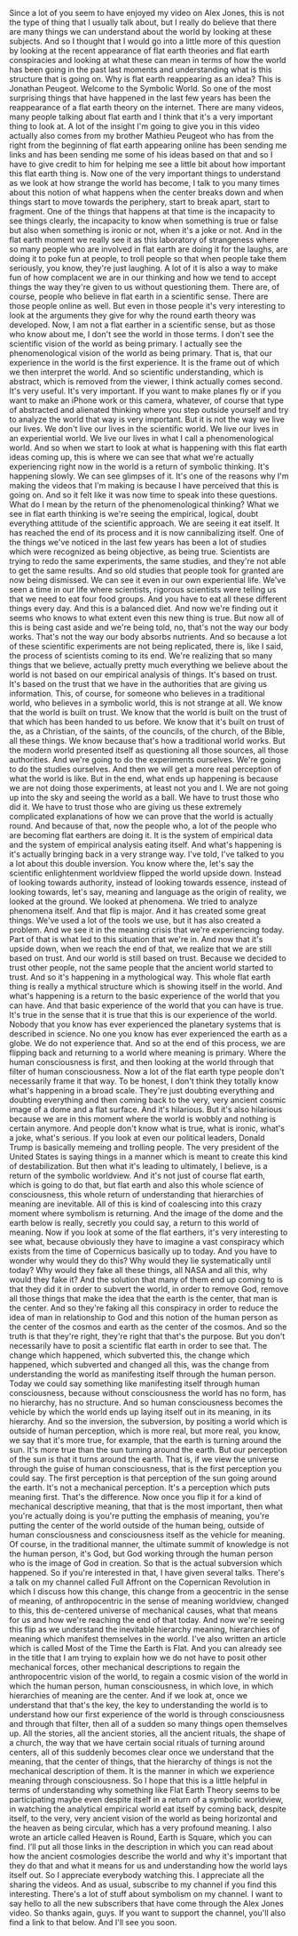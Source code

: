  Since a lot of you seem to have enjoyed my video on Alex Jones, this is not the type of thing that I usually talk about, but I really do believe that there are many things we can understand about the world by looking at these subjects. And so I thought that I would go into a little more of this question by looking at the recent appearance of flat earth theories and flat earth conspiracies and looking at what these can mean in terms of how the world has been going in the past last moments and understanding what is this structure that is going on. Why is flat earth reappearing as an idea? This is Jonathan Peugeot. Welcome to the Symbolic World. So one of the most surprising things that have happened in the last few years has been the reappearance of a flat earth theory on the internet. There are many videos, many people talking about flat earth and I think that it's a very important thing to look at. A lot of the insight I'm going to give you in this video actually also comes from my brother Mathieu Peugeot who has from the right from the beginning of flat earth appearing online has been sending me links and has been sending me some of his ideas based on that and so I have to give credit to him for helping me see a little bit about how important this flat earth thing is. Now one of the very important things to understand as we look at how strange the world has become, I talk to you many times about this notion of what happens when the center breaks down and when things start to move towards the periphery, start to break apart, start to fragment. One of the things that happens at that time is the incapacity to see things clearly, the incapacity to know when something is true or false but also when something is ironic or not, when it's a joke or not. And in the flat earth moment we really see it as this laboratory of strangeness where so many people who are involved in flat earth are doing it for the laughs, are doing it to poke fun at people, to troll people so that when people take them seriously, you know, they're just laughing. A lot of it is also a way to make fun of how complacent we are in our thinking and how we tend to accept things the way they're given to us without questioning them. There are, of course, people who believe in flat earth in a scientific sense. There are those people online as well. But even in those people it's very interesting to look at the arguments they give for why the round earth theory was developed. Now, I am not a flat earther in a scientific sense, but as those who know about me, I don't see the world in those terms. I don't see the scientific vision of the world as being primary. I actually see the phenomenological vision of the world as being primary. That is, that our experience in the world is the first experience. It is the frame out of which we then interpret the world. And so scientific understanding, which is abstract, which is removed from the viewer, I think actually comes second. It's very useful. It's very important. If you want to make planes fly or if you want to make an iPhone work or this camera, whatever, of course that type of abstracted and alienated thinking where you step outside yourself and try to analyze the world that way is very important. But it is not the way we live our lives. We don't live our lives in the scientific world. We live our lives in an experiential world. We live our lives in what I call a phenomenological world. And so when we start to look at what is happening with this flat earth ideas coming up, this is where we can see that what we're actually experiencing right now in the world is a return of symbolic thinking. It's happening slowly. We can see glimpses of it. It's one of the reasons why I'm making the videos that I'm making is because I have perceived that this is going on. And so it felt like it was now time to speak into these questions. What do I mean by the return of the phenomenological thinking? What we see in flat earth thinking is we're seeing the empirical, logical, doubt everything attitude of the scientific approach. We are seeing it eat itself. It has reached the end of its process and it is now cannibalizing itself. One of the things we've noticed in the last few years has been a lot of studies which were recognized as being objective, as being true. Scientists are trying to redo the same experiments, the same studies, and they're not able to get the same results. And so old studies that people took for granted are now being dismissed. We can see it even in our own experiential life. We've seen a time in our life where scientists, rigorous scientists were telling us that we need to eat four food groups. And you have to eat all these different things every day. And this is a balanced diet. And now we're finding out it seems who knows to what extent even this new thing is true. But now all of this is being cast aside and we're being told, no, that's not the way our body works. That's not the way our body absorbs nutrients. And so because a lot of these scientific experiments are not being replicated, there is, like I said, the process of scientists coming to its end. We're realizing that so many things that we believe, actually pretty much everything we believe about the world is not based on our empirical analysis of things. It's based on trust. It's based on the trust that we have in the authorities that are giving us information. This, of course, for someone who believes in a traditional world, who believes in a symbolic world, this is not strange at all. We know that the world is built on trust. We know that the world is built on the trust of that which has been handed to us before. We know that it's built on trust of the, as a Christian, of the saints, of the councils, of the church, of the Bible, all these things. We know because that's how a traditional world works. But the modern world presented itself as questioning all those sources, all those authorities. And we're going to do the experiments ourselves. We're going to do the studies ourselves. And then we will get a more real perception of what the world is like. But in the end, what ends up happening is because we are not doing those experiments, at least not you and I. We are not going up into the sky and seeing the world as a ball. We have to trust those who did it. We have to trust those who are giving us these extremely complicated explanations of how we can prove that the world is actually round. And because of that, now the people who, a lot of the people who are becoming flat earthers are doing it. It is the system of empirical data and the system of empirical analysis eating itself. And what's happening is it's actually bringing back in a very strange way. I've told, I've talked to you a lot about this double inversion. You know where the, let's say the scientific enlightenment worldview flipped the world upside down. Instead of looking towards authority, instead of looking towards essence, instead of looking towards, let's say, meaning and language as the origin of reality, we looked at the ground. We looked at phenomena. We tried to analyze phenomena itself. And that flip is major. And it has created some great things. We've used a lot of the tools we use, but it has also created a problem. And we see it in the meaning crisis that we're experiencing today. Part of that is what led to this situation that we're in. And now that it's upside down, when we reach the end of that, we realize that we are still based on trust. And our world is still based on trust. Because we decided to trust other people, not the same people that the ancient world started to trust. And so it's happening in a mythological way. This whole flat earth thing is really a mythical structure which is showing itself in the world. And what's happening is a return to the basic experience of the world that you can have. And that basic experience of the world that you can have is true. It's true in the sense that it is true that this is our experience of the world. Nobody that you know has ever experienced the planetary systems that is described in science. No one you know has ever experienced the earth as a globe. We do not experience that. And so at the end of this process, we are flipping back and returning to a world where meaning is primary. Where the human consciousness is first, and then looking at the world through that filter of human consciousness. Now a lot of the flat earth type people don't necessarily frame it that way. To be honest, I don't think they totally know what's happening in a broad scale. They're just doubting everything and doubting everything and then coming back to the very, very ancient cosmic image of a dome and a flat surface. And it's hilarious. But it's also hilarious because we are in this moment where the world is wobbly and nothing is certain anymore. And people don't know what is true, what is ironic, what's a joke, what's serious. If you look at even our political leaders, Donald Trump is basically memeing and trolling people. The very president of the United States is saying things in a manner which is meant to create this kind of destabilization. But then what it's leading to ultimately, I believe, is a return of the symbolic worldview. And it's not just of course flat earth, which is going to do that, but flat earth and also this whole science of consciousness, this whole return of understanding that hierarchies of meaning are inevitable. All of this is kind of coalescing into this crazy moment where symbolism is returning. And the image of the dome and the earth below is really, secretly you could say, a return to this world of meaning. Now if you look at some of the flat earthers, it's very interesting to see what, because obviously they have to imagine a vast conspiracy which exists from the time of Copernicus basically up to today. And you have to wonder why would they do this? Why would they lie systematically until today? Why would they fake all these things, all NASA and all this, why would they fake it? And the solution that many of them end up coming to is that they did it in order to subvert the world, in order to remove God, remove all those things that make the idea that the earth is the center, that man is the center. And so they're faking all this conspiracy in order to reduce the idea of man in relationship to God and this notion of the human person as the center of the cosmos and earth as the center of the cosmos. And so the truth is that they're right, they're right that that's the purpose. But you don't necessarily have to posit a scientific flat earth in order to see that. The change which happened, which subverted this, the change which happened, which subverted and changed all this, was the change from understanding the world as manifesting itself through the human person. Today we could say something like manifesting itself through human consciousness, because without consciousness the world has no form, has no hierarchy, has no structure. And so human consciousness becomes the vehicle by which the world ends up laying itself out in its meaning, in its hierarchy. And so the inversion, the subversion, by positing a world which is outside of human perception, which is more real, but more real, you know, we say that it's more true, for example, that the earth is turning around the sun. It's more true than the sun turning around the earth. But our perception of the sun is that it turns around the earth. That is, if we view the universe through the guise of human consciousness, that is the first perception you could say. The first perception is that perception of the sun going around the earth. It's not a mechanical perception. It's a perception which puts meaning first. That's the difference. Now once you flip it for a kind of mechanical descriptive meaning, that that is the most important, then what you're actually doing is you're putting the emphasis of meaning, you're putting the center of the world outside of the human being, outside of human consciousness and consciousness itself as the vehicle for meaning. Of course, in the traditional manner, the ultimate summit of knowledge is not the human person, it's God, but God working through the human person who is the image of God in creation. So that is the actual subversion which happened. So if you're interested in that, I have given several talks. There's a talk on my channel called Full Affront on the Copernican Revolution in which I discuss how this change, this change from a geocentric in the sense of meaning, of anthropocentric in the sense of meaning worldview, changed to this, this de-centered universe of mechanical causes, what that means for us and how we're reaching the end of that today. And now we're seeing this flip as we understand the inevitable hierarchy meaning, hierarchies of meaning which manifest themselves in the world. I've also written an article which is called Most of the Time the Earth is Flat. And you can already see in the title that I am trying to explain how we do not have to posit other mechanical forces, other mechanical descriptions to regain the anthropocentric vision of the world, to regain a cosmic vision of the world in which the human person, human consciousness, in which love, in which hierarchies of meaning are the center. And if we look at, once we understand that that's the key, the key to understanding the world is to understand how our first experience of the world is through consciousness and through that filter, then all of a sudden so many things open themselves up. All the stories, all the ancient stories, all the ancient rituals, the shape of a church, the way that we have certain social rituals of turning around centers, all of this suddenly becomes clear once we understand that the meaning, that the center of things, that the hierarchy of things is not the mechanical description of them. It is the manner in which we experience meaning through consciousness. So I hope that this is a little helpful in terms of understanding why something like Flat Earth Theory seems to be participating maybe even despite itself in a return of a symbolic worldview, in watching the analytical empirical world eat itself by coming back, despite itself, to the very, very ancient vision of the world as being horizontal and the heaven as being circular, which has a very profound meaning. I also wrote an article called Heaven is Round, Earth is Square, which you can find. I'll put all those links in the description in which you can read about how the ancient cosmologies describe the world and why it's important that they do that and what it means for us and understanding how the world lays itself out. So I appreciate everybody watching this. I appreciate all the sharing the videos. And as usual, subscribe to my channel if you find this interesting. There's a lot of stuff about symbolism on my channel. I want to say hello to all the new subscribers that have come through the Alex Jones video. So thanks again, guys. If you want to support the channel, you'll also find a link to that below. And I'll see you soon.